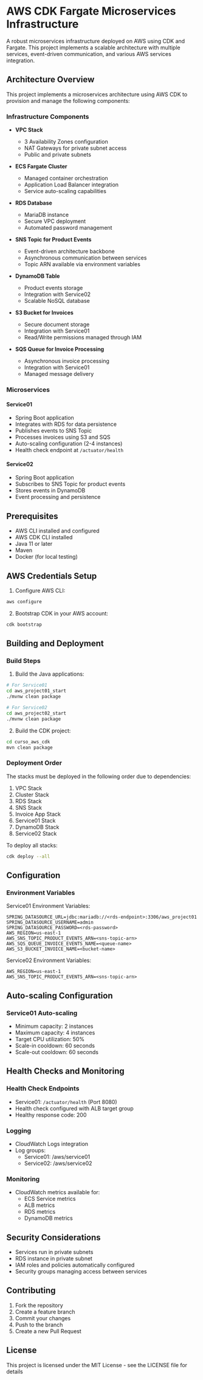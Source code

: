 # AWS CDK Fargate Microservices Infrastructure

A robust microservices infrastructure deployed on AWS using CDK and Fargate. This project implements a scalable architecture with multiple services, event-driven communication, and various AWS services integration.

## Architecture Overview

This project implements a microservices architecture using AWS CDK to provision and manage the following components:

### Infrastructure Components

- **VPC Stack**
  - 3 Availability Zones configuration
  - NAT Gateways for private subnet access
  - Public and private subnets

- **ECS Fargate Cluster**
  - Managed container orchestration
  - Application Load Balancer integration
  - Service auto-scaling capabilities

- **RDS Database**
  - MariaDB instance
  - Secure VPC deployment
  - Automated password management

- **SNS Topic for Product Events**
  - Event-driven architecture backbone
  - Asynchronous communication between services
  - Topic ARN available via environment variables

- **DynamoDB Table**
  - Product events storage
  - Integration with Service02
  - Scalable NoSQL database

- **S3 Bucket for Invoices**
  - Secure document storage
  - Integration with Service01
  - Read/Write permissions managed through IAM

- **SQS Queue for Invoice Processing**
  - Asynchronous invoice processing
  - Integration with Service01
  - Managed message delivery

### Microservices

#### Service01
- Spring Boot application
- Integrates with RDS for data persistence
- Publishes events to SNS Topic
- Processes invoices using S3 and SQS
- Auto-scaling configuration (2-4 instances)
- Health check endpoint at `/actuator/health`

#### Service02
- Spring Boot application
- Subscribes to SNS Topic for product events
- Stores events in DynamoDB
- Event processing and persistence

## Prerequisites

- AWS CLI installed and configured
- AWS CDK CLI installed
- Java 11 or later
- Maven
- Docker (for local testing)

## AWS Credentials Setup

1. Configure AWS CLI:
```bash
aws configure
```

2. Bootstrap CDK in your AWS account:
```bash
cdk bootstrap
```

## Building and Deployment

### Build Steps

1. Build the Java applications:
```bash
# For Service01
cd aws_project01_start
./mvnw clean package

# For Service02
cd aws_project02_start
./mvnw clean package
```

2. Build the CDK project:
```bash
cd curso_aws_cdk
mvn clean package
```

### Deployment Order

The stacks must be deployed in the following order due to dependencies:

1. VPC Stack
2. Cluster Stack
3. RDS Stack
4. SNS Stack
5. Invoice App Stack
6. Service01 Stack
7. DynamoDB Stack
8. Service02 Stack

To deploy all stacks:
```bash
cdk deploy --all
```

## Configuration

### Environment Variables

Service01 Environment Variables:
```
SPRING_DATASOURCE_URL=jdbc:mariadb://<rds-endpoint>:3306/aws_project01
SPRING_DATASOURCE_USERNAME=admin
SPRING_DATASOURCE_PASSWORD=<rds-password>
AWS_REGION=us-east-1
AWS_SNS_TOPIC_PRODUCT_EVENTS_ARN=<sns-topic-arn>
AWS_SQS_QUEUE_INVOICE_EVENTS_NAME=<queue-name>
AWS_S3_BUCKET_INVOICE_NAME=<bucket-name>
```

Service02 Environment Variables:
```
AWS_REGION=us-east-1
AWS_SNS_TOPIC_PRODUCT_EVENTS_ARN=<sns-topic-arn>
```

## Auto-scaling Configuration

### Service01 Auto-scaling

- Minimum capacity: 2 instances
- Maximum capacity: 4 instances
- Target CPU utilization: 50%
- Scale-in cooldown: 60 seconds
- Scale-out cooldown: 60 seconds

## Health Checks and Monitoring

### Health Check Endpoints

- Service01: `/actuator/health` (Port 8080)
- Health check configured with ALB target group
- Healthy response code: 200

### Logging

- CloudWatch Logs integration
- Log groups:
  - Service01: /aws/service01
  - Service02: /aws/service02

### Monitoring

- CloudWatch metrics available for:
  - ECS Service metrics
  - ALB metrics
  - RDS metrics
  - DynamoDB metrics

## Security Considerations

- Services run in private subnets
- RDS instance in private subnet
- IAM roles and policies automatically configured
- Security groups managing access between services

## Contributing

1. Fork the repository
2. Create a feature branch
3. Commit your changes
4. Push to the branch
5. Create a new Pull Request

## License

This project is licensed under the MIT License - see the LICENSE file for details
